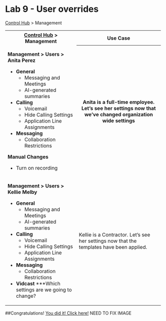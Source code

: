 # Lab 9 - User overrides

<a href="http://admin.webex.com/" target="_blank">Control Hub</a> > Management

<table><tbody><tr><th><a href="http://admin.webex.com/" target="_blank">Control Hub</a> > Management</th><th>Use Case</th></tr><tr><td><p><strong>Management &gt; Users &gt; Anita Perez</p><ul><li>General</strong><ul><li>Messaging and Meetings</li><li>AI-generated summaries</li></ul></li><li><strong>Calling</strong><ul><li>Voicemail</li><li>Hide Calling Settings</li><li>Application Line Assignments</li></ul></li><li><strong>Messaging</strong><ul><li>Collaboration Restrictions</li></ul></li></ul><p><strong>Manual Changes</strong></p><p><ul><li>Turn on recording</li><ul></p></th><th><p>Anita is a full-time employee. Let’s see her settings now that we’ve changed organization wide settings</p></th></tr><tr><td><p><strong>Management &gt; Users &gt; Kellie Melby</strong></p><ul><li><strong>General</strong><ul><li>Messaging and Meetings</li><li>AI-generated summaries</li></ul></li><li><strong>Calling</strong><ul><li>Voicemail</li><li>Hide Calling Settings</li><li>Application Line Assignments</li></ul></li><li><strong>Messaging</strong><ul><li>Collaboration Restrictions</li></ul></li><li><strong>Vidcast </strong>***Which settings are we going to change?</li></ul></td><td><p>Kellie is a Contractor. Let’s see her settings now that the templates have been applied.</p></td></tr></tbody></table>

##Congratulations!
<a href="https://webexcc-sa.github.io/LAB-1111//template_assets/EndofLab.png" target="blank">You did it! Click here!</a> NEED TO FIX IMAGE
